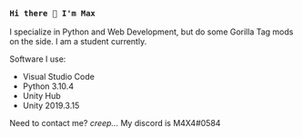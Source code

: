 ### `Hi there 👋 I'm Max`

I specialize in Python and Web Development, but do some Gorilla Tag mods on the side. I am a student currently.

Software I use:
- Visual Studio Code
- Python 3.10.4
- Unity Hub
- Unity 2019.3.15

Need to contact me? _creep..._ My discord is M4X4#0584

